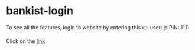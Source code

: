 # bankist-login
To see all the features, login to website by entering this 👉 user: js  PIN: 1111

Click on the [link](https://bankist-login.netlify.app/)
